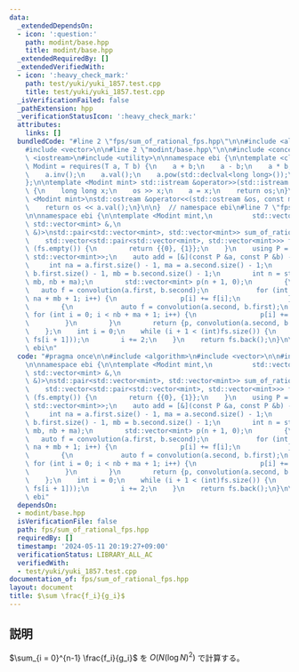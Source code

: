 ```yaml
---
data:
  _extendedDependsOn:
  - icon: ':question:'
    path: modint/base.hpp
    title: modint/base.hpp
  _extendedRequiredBy: []
  _extendedVerifiedWith:
  - icon: ':heavy_check_mark:'
    path: test/yuki/yuki_1857.test.cpp
    title: test/yuki/yuki_1857.test.cpp
  _isVerificationFailed: false
  _pathExtension: hpp
  _verificationStatusIcon: ':heavy_check_mark:'
  attributes:
    links: []
  bundledCode: "#line 2 \"fps/sum_of_rational_fps.hpp\"\n\n#include <algorithm>\n\
    #include <vector>\n\n#line 2 \"modint/base.hpp\"\n\n#include <concepts>\n#include\
    \ <iostream>\n#include <utility>\n\nnamespace ebi {\n\ntemplate <class T>\nconcept\
    \ Modint = requires(T a, T b) {\n    a + b;\n    a - b;\n    a * b;\n    a / b;\n\
    \    a.inv();\n    a.val();\n    a.pow(std::declval<long long>());\n    T::mod();\n\
    };\n\ntemplate <Modint mint> std::istream &operator>>(std::istream &os, mint &a)\
    \ {\n    long long x;\n    os >> x;\n    a = x;\n    return os;\n}\n\ntemplate\
    \ <Modint mint>\nstd::ostream &operator<<(std::ostream &os, const mint &a) {\n\
    \    return os << a.val();\n}\n\n}  // namespace ebi\n#line 7 \"fps/sum_of_rational_fps.hpp\"\
    \n\nnamespace ebi {\n\ntemplate <Modint mint,\n          std::vector<mint> (*convolution)(const\
    \ std::vector<mint> &,\n                                           const std::vector<mint>\
    \ &)>\nstd::pair<std::vector<mint>, std::vector<mint>> sum_of_rational_fps(\n\
    \    std::vector<std::pair<std::vector<mint>, std::vector<mint>>> fs) {\n    if\
    \ (fs.empty()) {\n        return {{0}, {1}};\n    }\n    using P = std::pair<std::vector<mint>,\
    \ std::vector<mint>>;\n    auto add = [&](const P &a, const P &b) -> P {\n   \
    \     int na = a.first.size() - 1, ma = a.second.size() - 1;\n        int nb =\
    \ b.first.size() - 1, mb = b.second.size() - 1;\n        int n = std::max(na +\
    \ mb, nb + ma);\n        std::vector<mint> p(n + 1, 0);\n        {\n         \
    \   auto f = convolution(a.first, b.second);\n            for (int i = 0; i <\
    \ na + mb + 1; i++) {\n                p[i] += f[i];\n            }\n        }\n\
    \        {\n            auto f = convolution(a.second, b.first);\n           \
    \ for (int i = 0; i < nb + ma + 1; i++) {\n                p[i] += f[i];\n   \
    \         }\n        }\n        return {p, convolution(a.second, b.second)};\n\
    \    };\n    int i = 0;\n    while (i + 1 < (int)fs.size()) {\n        fs.emplace_back(add(fs[i],\
    \ fs[i + 1]));\n        i += 2;\n    }\n    return fs.back();\n}\n\n}  // namespace\
    \ ebi\n"
  code: "#pragma once\n\n#include <algorithm>\n#include <vector>\n\n#include \"../modint/base.hpp\"\
    \n\nnamespace ebi {\n\ntemplate <Modint mint,\n          std::vector<mint> (*convolution)(const\
    \ std::vector<mint> &,\n                                           const std::vector<mint>\
    \ &)>\nstd::pair<std::vector<mint>, std::vector<mint>> sum_of_rational_fps(\n\
    \    std::vector<std::pair<std::vector<mint>, std::vector<mint>>> fs) {\n    if\
    \ (fs.empty()) {\n        return {{0}, {1}};\n    }\n    using P = std::pair<std::vector<mint>,\
    \ std::vector<mint>>;\n    auto add = [&](const P &a, const P &b) -> P {\n   \
    \     int na = a.first.size() - 1, ma = a.second.size() - 1;\n        int nb =\
    \ b.first.size() - 1, mb = b.second.size() - 1;\n        int n = std::max(na +\
    \ mb, nb + ma);\n        std::vector<mint> p(n + 1, 0);\n        {\n         \
    \   auto f = convolution(a.first, b.second);\n            for (int i = 0; i <\
    \ na + mb + 1; i++) {\n                p[i] += f[i];\n            }\n        }\n\
    \        {\n            auto f = convolution(a.second, b.first);\n           \
    \ for (int i = 0; i < nb + ma + 1; i++) {\n                p[i] += f[i];\n   \
    \         }\n        }\n        return {p, convolution(a.second, b.second)};\n\
    \    };\n    int i = 0;\n    while (i + 1 < (int)fs.size()) {\n        fs.emplace_back(add(fs[i],\
    \ fs[i + 1]));\n        i += 2;\n    }\n    return fs.back();\n}\n\n}  // namespace\
    \ ebi"
  dependsOn:
  - modint/base.hpp
  isVerificationFile: false
  path: fps/sum_of_rational_fps.hpp
  requiredBy: []
  timestamp: '2024-05-11 20:19:27+09:00'
  verificationStatus: LIBRARY_ALL_AC
  verifiedWith:
  - test/yuki/yuki_1857.test.cpp
documentation_of: fps/sum_of_rational_fps.hpp
layout: document
title: $\sum \frac{f_i}{g_i}$
---
```


## 説明

$\sum_{i = 0}^{n-1} \frac{f_i}{g_i}$ を $O(N(\log N)^2)$ で計算する。
